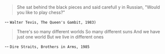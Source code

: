 > She sat behind the black pieces and said carefull y in Russian, "Would you like to play chess?"

-- `Walter Tevis, The Queen's Gambit, 1983)`

> There's so many different worlds
> So many different suns
> And we have just one world
> But we live in different ones

-- `Dire Straits, Brothers in Arms, 1985`
